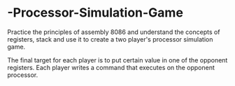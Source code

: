 # -Processor-Simulation-Game

Practice the principles of assembly 8086 and understand the concepts of registers, stack and use it to create a two player's processor simulation game.

The final target for each player is to put certain value in one of the opponent registers. Each player writes a command that executes on the opponent processor.
